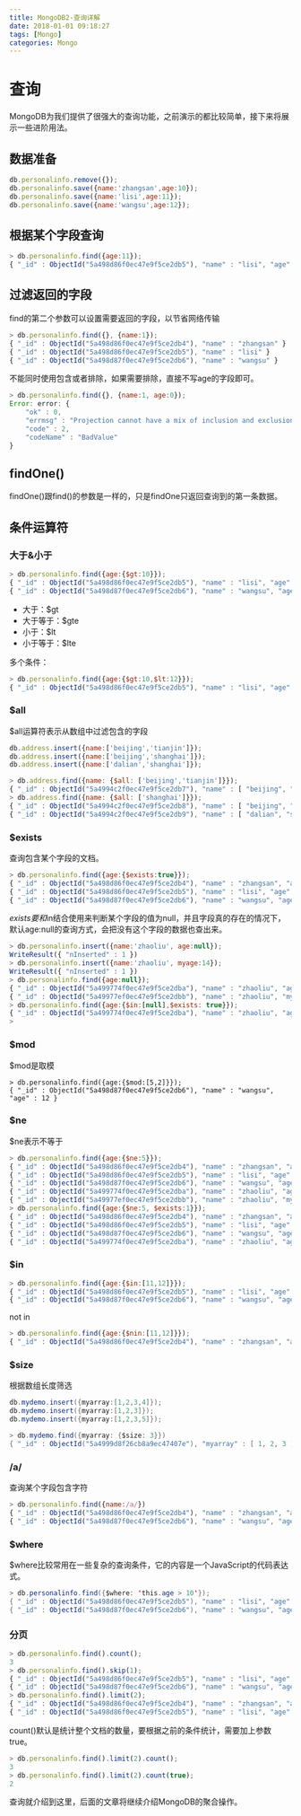 ```yaml
---
title: MongoDB2-查询详解
date: 2018-01-01 09:18:27
tags: [Mongo]
categories: Mongo
---
```



# 查询

MongoDB为我们提供了很强大的查询功能，之前演示的都比较简单，接下来将展示一些进阶用法。

## 数据准备

```javascript
db.personalinfo.remove({});
db.personalinfo.save({name:'zhangsan',age:10});
db.personalinfo.save({name:'lisi',age:11});
db.personalinfo.save({name:'wangsu',age:12});
```

<!--more-->

## 根据某个字段查询


```javascript
> db.personalinfo.find({age:11});
{ "_id" : ObjectId("5a498d86f0ec47e9f5ce2db5"), "name" : "lisi", "age" : 11 }
```

## 过滤返回的字段

find的第二个参数可以设置需要返回的字段，以节省网络传输

```javascript
> db.personalinfo.find({}, {name:1});
{ "_id" : ObjectId("5a498d86f0ec47e9f5ce2db4"), "name" : "zhangsan" }
{ "_id" : ObjectId("5a498d86f0ec47e9f5ce2db5"), "name" : "lisi" }
{ "_id" : ObjectId("5a498d87f0ec47e9f5ce2db6"), "name" : "wangsu" }
```

不能同时使用包含或者排除，如果需要排除，直接不写age的字段即可。

```javascript
> db.personalinfo.find({}, {name:1, age:0});
Error: error: {
	"ok" : 0,
	"errmsg" : "Projection cannot have a mix of inclusion and exclusion.",
	"code" : 2,
	"codeName" : "BadValue"
}
```

## findOne()

findOne()跟find()的参数是一样的，只是findOne只返回查询到的第一条数据。


## 条件运算符

### 大于&小于

```javascript
> db.personalinfo.find({age:{$gt:10}});
{ "_id" : ObjectId("5a498d86f0ec47e9f5ce2db5"), "name" : "lisi", "age" : 11 }
{ "_id" : ObjectId("5a498d87f0ec47e9f5ce2db6"), "name" : "wangsu", "age" : 12 }
```

* 大于：$gt
* 大于等于：$gte
* 小于：$lt
* 小于等于：$lte

多个条件：

```javascript
> db.personalinfo.find({age:{$gt:10,$lt:12}});
{ "_id" : ObjectId("5a498d86f0ec47e9f5ce2db5"), "name" : "lisi", "age" : 11 }
```

### $all

$all运算符表示从数组中过滤包含的字段

```javascript
db.address.insert({name:['beijing','tianjin']});
db.address.insert({name:['beijing','shanghai']});
db.address.insert({name:['dalian','shanghai']});

> db.address.find({name: {$all: ['beijing','tianjin']}});
{ "_id" : ObjectId("5a4994c2f0ec47e9f5ce2db7"), "name" : [ "beijing", "tianjin" ] }
> db.address.find({name: {$all: ['shanghai']}});
{ "_id" : ObjectId("5a4994c2f0ec47e9f5ce2db8"), "name" : [ "beijing", "shanghai" ] }
{ "_id" : ObjectId("5a4994c2f0ec47e9f5ce2db9"), "name" : [ "dalian", "shanghai" ] }
```

### $exists

查询包含某个字段的文档。

```javascript
> db.personalinfo.find({age:{$exists:true}});
{ "_id" : ObjectId("5a498d86f0ec47e9f5ce2db4"), "name" : "zhangsan", "age" : 10 }
{ "_id" : ObjectId("5a498d86f0ec47e9f5ce2db5"), "name" : "lisi", "age" : 11 }
{ "_id" : ObjectId("5a498d87f0ec47e9f5ce2db6"), "name" : "wangsu", "age" : 12 }
```
$exists要和$in结合使用来判断某个字段的值为null，并且字段真的存在的情况下，默认age:null的查询方式，会把没有这个字段的数据也查出来。

```javascript
> db.personalinfo.insert({name:'zhaoliu', age:null});
WriteResult({ "nInserted" : 1 })
> db.personalinfo.insert({name:'zhaoliu', myage:14});
WriteResult({ "nInserted" : 1 })
> db.personalinfo.find({age:null});
{ "_id" : ObjectId("5a499774f0ec47e9f5ce2dba"), "name" : "zhaoliu", "age" : null }
{ "_id" : ObjectId("5a49977ef0ec47e9f5ce2dbb"), "name" : "zhaoliu", "myage" : 14 }
> db.personalinfo.find({age:{$in:[null],$exists: true}});
{ "_id" : ObjectId("5a499774f0ec47e9f5ce2dba"), "name" : "zhaoliu", "age" : null }
> 
```


### $mod

$mod是取模

```javacript
> db.personalinfo.find({age:{$mod:[5,2]}});
{ "_id" : ObjectId("5a498d87f0ec47e9f5ce2db6"), "name" : "wangsu", "age" : 12 }
```


### $ne

$ne表示不等于

```javascript
> db.personalinfo.find({age:{$ne:5}});
{ "_id" : ObjectId("5a498d86f0ec47e9f5ce2db4"), "name" : "zhangsan", "age" : 10 }
{ "_id" : ObjectId("5a498d86f0ec47e9f5ce2db5"), "name" : "lisi", "age" : 11 }
{ "_id" : ObjectId("5a498d87f0ec47e9f5ce2db6"), "name" : "wangsu", "age" : 12 }
{ "_id" : ObjectId("5a499774f0ec47e9f5ce2dba"), "name" : "zhaoliu", "age" : null }
{ "_id" : ObjectId("5a49977ef0ec47e9f5ce2dbb"), "name" : "zhaoliu", "myage" : 14 }
> db.personalinfo.find({age:{$ne:5, $exists:1}});
{ "_id" : ObjectId("5a498d86f0ec47e9f5ce2db4"), "name" : "zhangsan", "age" : 10 }
{ "_id" : ObjectId("5a498d86f0ec47e9f5ce2db5"), "name" : "lisi", "age" : 11 }
{ "_id" : ObjectId("5a498d87f0ec47e9f5ce2db6"), "name" : "wangsu", "age" : 12 }
{ "_id" : ObjectId("5a499774f0ec47e9f5ce2dba"), "name" : "zhaoliu", "age" : null }
```

### $in

```javascript
> db.personalinfo.find({age:{$in:[11,12]}});
{ "_id" : ObjectId("5a498d86f0ec47e9f5ce2db5"), "name" : "lisi", "age" : 11 }
{ "_id" : ObjectId("5a498d87f0ec47e9f5ce2db6"), "name" : "wangsu", "age" : 12 }
```

not in

```javascript
> db.personalinfo.find({age:{$nin:[11,12]}});
{ "_id" : ObjectId("5a498d86f0ec47e9f5ce2db4"), "name" : "zhangsan", "age" : 10 }
```


### $size

根据数组长度筛选

```java
db.mydemo.insert({myarray:[1,2,3,4]});
db.mydemo.insert({myarray:[1,2,3]});
db.mydemo.insert({myarray:[1,2,3,5]});

> db.mydemo.find({myarray: {$size: 3}})
{ "_id" : ObjectId("5a4999d8f26cb8a9ec47407e"), "myarray" : [ 1, 2, 3 ] }
```

### /a/

查询某个字段包含字符

```javascript
> db.personalinfo.find({name:/a/})
{ "_id" : ObjectId("5a498d86f0ec47e9f5ce2db4"), "name" : "zhangsan", "age" : 10 }
{ "_id" : ObjectId("5a498d87f0ec47e9f5ce2db6"), "name" : "wangsu", "age" : 12 }
```

### $where

$where比较常用在一些复杂的查询条件，它的内容是一个JavaScript的代码表达式。

```java
> db.personalinfo.find({$where: 'this.age > 10'});
{ "_id" : ObjectId("5a498d86f0ec47e9f5ce2db5"), "name" : "lisi", "age" : 11 }
{ "_id" : ObjectId("5a498d87f0ec47e9f5ce2db6"), "name" : "wangsu", "age" : 12 }
```

### 分页

```javascript
> db.personalinfo.find().count();
3
> db.personalinfo.find().skip(1);
{ "_id" : ObjectId("5a498d86f0ec47e9f5ce2db5"), "name" : "lisi", "age" : 11 }
{ "_id" : ObjectId("5a498d87f0ec47e9f5ce2db6"), "name" : "wangsu", "age" : 12 }
> db.personalinfo.find().limit(2);
{ "_id" : ObjectId("5a498d86f0ec47e9f5ce2db4"), "name" : "zhangsan", "age" : 10 }
{ "_id" : ObjectId("5a498d86f0ec47e9f5ce2db5"), "name" : "lisi", "age" : 11 }
```

count()默认是统计整个文档的数量，要根据之前的条件统计，需要加上参数true。

```javascript
> db.personalinfo.find().limit(2).count();
3
> db.personalinfo.find().limit(2).count(true);
2
```

查询就介绍到这里，后面的文章将继续介绍MongoDB的聚合操作。